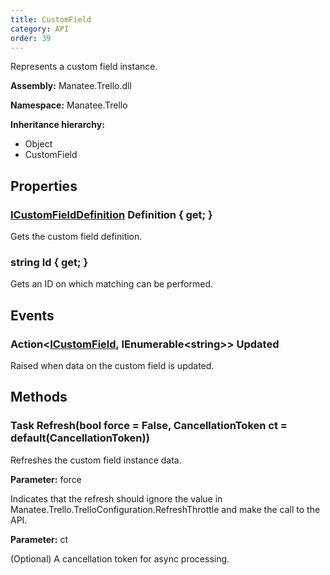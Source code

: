 ```yaml
---
title: CustomField
category: API
order: 39
---
```


Represents a custom field instance.

**Assembly:** Manatee.Trello.dll

**Namespace:** Manatee.Trello

**Inheritance hierarchy:**

- Object
- CustomField

## Properties

### [ICustomFieldDefinition](../ICustomFieldDefinition#icustomfielddefinition) Definition { get; }

Gets the custom field definition.

### string Id { get; }

Gets an ID on which matching can be performed.

## Events

### Action&lt;[ICustomField](../ICustomField#icustomfield), IEnumerable&lt;string&gt;&gt; Updated

Raised when data on the custom field is updated.

## Methods

### Task Refresh(bool force = False, CancellationToken ct = default(CancellationToken))

Refreshes the custom field instance data.

**Parameter:** force

Indicates that the refresh should ignore the value in Manatee.Trello.TrelloConfiguration.RefreshThrottle and make the call to the API.

**Parameter:** ct

(Optional) A cancellation token for async processing.

